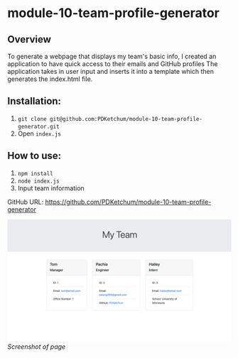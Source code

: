 # module-10-team-profile-generator

## Overview

To generate a webpage that displays my team's basic info, I created an application to have quick access to their emails and GitHub profiles
The application takes in user input and inserts it into a template which then generates the index.html file.

## Installation:

1. `git clone git@github.com:PDKetchum/module-10-team-profile-generator.git`
2. Open `index.js`

## How to use:

1. `npm install`
2. `node index.js`
3. Input team information

GitHub URL: https://github.com/PDKetchum/module-10-team-profile-generator

![](screenshot.png)
_Screenshot of page_
